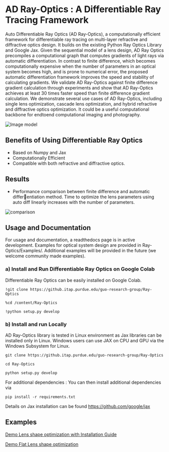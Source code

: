 # AD Ray-Optics : A Differentiable Ray Tracing Framework
Auto Differentiable Ray Optics (AD Ray-Optics), a computationally efficient framework for differentiable ray tracing on multi-layer refractive and diffractive optics design. It builds on the existing Python Ray Optics Library and Google Jax.
Given the sequential model of a lens design, AD Ray Optics precompiles a computational graph that computes gradients of light rays via automatic differentiation. In contrast to finite difference, which becomes computationally expensive when the number of parameters in an optical system becomes high, and is prone to numerical error, the proposed automatic differentiation framework improves the speed and stability of calculating gradients. We validate AD Ray-Optics against finite difference gradient calculation through experiments and show that AD Ray-Optics achieves at least 30 times faster speed than finite difference gradient calculation. We demonstrate several use cases of AD Ray-Optics, including single lens optimization, cascade lens optimization, and hybrid
refractive and diffractive optics optimization. It could be a useful computational backbone for endtoend computational imaging and photography.

![Image model ](https://github.com/guo-research-group/AD-Ray-Optics/blob/main/image%20model.JPG)


## Benefits of Using Differentiable Ray Optics 
* Based on Numpy and Jax
* Computationally Efficient
* Compatible with both refractive and diffractive optics. 
  
## Results

* Performance comparison between finite difference and automatic differentiation method. Time to optimize the lens parameters using auto diff 
  linearly increases with the number of parameters.
  
![comparison](https://github.com/guo-research-group/AD-Ray-Optics/blob/main/No%20of%20Parameters%20vs%20Time.png)

## Usage and Documentation
For usage and documentation, a readthedocs page is in active development. Examples for optical system design are provided in Ray-Optics/Examples/. Additional examples will be provided in the future (we welcome community made examples). 

### a) Install and Run Differentiable Ray Optics on Google Colab
Differentiable Ray Optics can be easily installed on Google Colab. 

`!git clone https://github.itap.purdue.edu/guo-research-group/Ray-Optics`

`%cd /content/Ray-Optics`

`!python setup.py develop`

### b) Install and run Locally 
AD Ray-Optics library is tested in Linux environment as Jax libraries can be installed only in Linux. Windows users can use JAX on CPU and GPU via the Windows Subsystem for Linux.

`git clone https://github.itap.purdue.edu/guo-research-group/Ray-Optics`

`cd Ray-Optics`

`python setup.py develop`

For additional dependencies : 
You can then install additional dependencies via 

`pip install -r requirements.txt`

Details on Jax installation can be found https://github.com/google/jax

## Examples
[Demo Lens shape optimization with Installation Guide](https://colab.research.google.com/drive/1FdzNLfRtQDwqgn2NaoXE_66t68sRPzAv?authuser=2#scrollTo=wrTXUUlk5Cmk)

[Demo Flat Lens shape optimization](https://colab.research.google.com/drive/1578cQ-ZtrGUE3I22Gxmwu1MA_TaVQZd2)
